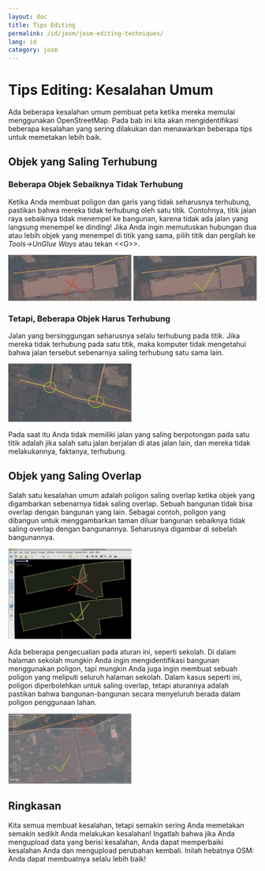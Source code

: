 ```yaml
---
layout: doc
title: Tips Editing
permalink: /id/josm/josm-editing-techniques/
lang: id
category: josm
---
```


Tips Editing: Kesalahan Umum
====================================
Ada beberapa kesalahan umum pembuat peta ketika mereka memulai menggunakan
OpenStreetMap. Pada bab ini kita akan mengidentifikasi beberapa kesalahan
yang sering dilakukan dan menawarkan beberapa tips untuk memetakan lebih baik.

Objek yang Saling Terhubung
----------------------------

### Beberapa Objek Sebaiknya Tidak Terhubung
Ketika Anda membuat poligon dan garis yang tidak seharusnya terhubung, pastikan
bahwa mereka tidak terhubung oleh satu titik. Contohnya, titik jalan raya 
sebaiknya tidak menempel ke bangunan, karena tidak ada jalan yang langsung
menempel ke dinding! Jika Anda ingin memutuskan hubungan dua atau lebih objek
yang menempel di titik yang sama, pilih titik dan pergilah ke *Tools->UnGlue Ways*
atau tekan \<\<G\>\>.

![road building no][]
![road building yes][]

### Tetapi, Beberapa Objek Harus Terhubung
Jalan yang bersinggungan seharusnya selalu terhubung pada titik. Jika mereka 
tidak terhubung pada satu titik, maka komputer tidak mengetahui bahwa jalan
tersebut sebenarnya saling terhubung satu sama lain.

![road connecting nodes][]

Pada saat itu Anda tidak memiliki jalan yang saling berpotongan pada satu titik
adalah jika salah satu jalan berjalan di atas jalan lain, dan mereka tidak 
melakukannya, faktanya, terhubung.

Objek yang Saling Overlap
-------------------------
Salah satu kesalahan umum adalah poligon saling overlap ketika objek yang
digambarkan sebenarnya tidak saling overlap. Sebuah bangunan tidak bisa 
overlap dengan bangunan yang lain. Sebagai contoh, poligon yang dibangun
untuk menggambarkan taman diluar bangunan sebaiknya tidak saling overlap
dengan bangunannya. Seharusnya digambar di sebelah bangunannya. 

![building overlap][]

Ada beberapa pengecualian pada aturan ini, seperti sekolah. Di dalam 
halaman sekolah mungkin Anda ingin mengidentifikasi bangunan menggunakan
poligon, tapi mungkin Anda juga ingin membuat sebuah poligon yang meliputi 
seluruh halaman sekolah. Dalam kasus seperti ini, poligon diperbolehkan untuk
saling overlap, tetapi aturannya adalah pastikan bahwa bangunan-bangunan 
secara menyeluruh berada dalam poligon penggunaan lahan. 

![building landuse][]

Ringkasan
---------
Kita semua membuat kesalahan, tetapi semakin sering Anda memetakan semakin 
sedikit Anda melakukan kesalahan! Ingatlah bahwa jika Anda mengupload data yang 
berisi kesalahan, Anda dapat memperbaiki kesalahan Anda dan mengupload perubahan
kembali. Inilah hebatnya OSM: Anda dapat membuatnya selalu lebih baik!


[road building no]: /images/en/editing/josm-editing-techniques/road-building-no.png
[road building yes]: /images/en/editing/josm-editing-techniques/road-building-yes.png
[road connecting nodes]: /images/en/editing/josm-editing-techniques/road-connecting-nodes.png
[building overlap]: /images/en/editing/josm-editing-techniques/building-overlap.png
[building landuse]: /images/en/editing/josm-editing-techniques/building-landuse.png
